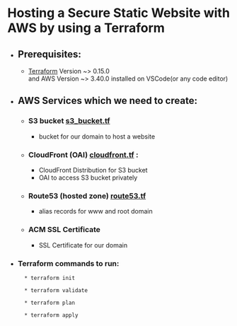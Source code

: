 # Hosting a Secure Static Website with AWS by using a Terraform


* ## Prerequisites:
    - [Terraform](https://www.terraform.io) Version ~> 0.15.0  
    and AWS Version ~> 3.40.0 installed on VSCode(or any code editor)

 
 * ##  AWS Services which we need to create:
    - ### S3 bucket [s3_bucket.tf](s3_bucket.tf) 
        * bucket for our domain to host a website
    
    - ### CloudFront (OAI) [cloudfront.tf](cloudfront.tf) : 
        * CloudFront Distribution for S3 bucket
        * OAI to access S3 bucket privately

    - ### Route53 (hosted zone) [route53.tf](route53.tf)
        * alias records for www and root domain
    
    - ### ACM SSL Certificate
        * SSL Certificate for our domain 



- ### Terraform commands to run:
        * terraform init

        * terraform validate

        * terraform plan

        * terraform apply



